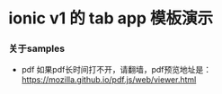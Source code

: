 # ionic v1 的 tab app 模板演示

### 关于samples
- pdf 如果pdf长时间打不开，请翻墙，pdf预览地址是：https://mozilla.github.io/pdf.js/web/viewer.html
